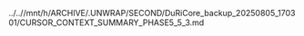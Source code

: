 ../..//mnt/h/ARCHIVE/.UNWRAP/SECOND/DuRiCore_backup_20250805_170301/CURSOR_CONTEXT_SUMMARY_PHASE5_5_3.md